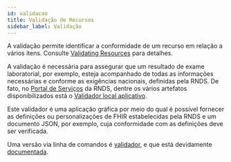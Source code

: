 ```yaml
---
id: validacao
title: Validação de Recursos
sidebar_label: Validação
---
```


A validação permite identificar a conformidade
de um recurso em relação a vários itens. Consulte [Validating Resources](https://www.hl7.org/fhir/validation.html)
para detalhes.

A validação é necessária para assegurar que um resultado de exame laboratorial,
por exemplo, esteja acompanhado de todas as informações necessárias e
conforme as exigências nacionais, definidas pela RNDS.
De fato, no [Portal de Serviços](https://servicos-datasus.saude.gov.br/detalhe/UZQjoYDDFN) da RNDS,
dentre os vários artefatos disponibilizados está o [Validador local aplicativo](https://doc-0k-b0-docs.googleusercontent.com/docs/securesc/pv16ckcadsrom8ll89o65she880al4qi/je4967phlp7b1fhq5kovqf8gnaakio7m/1599249225000/10214180060604046643/00115241587149400156/19c5hNwXv8qZk8Ylq-PJAnTFPr8_d5z8n?e=download&authuser=0&nonce=m7h2r4gkh32jk&user=00115241587149400156&hash=31u37radoua6t6fot61ga1qad9qsauev).

Este validador é uma aplicação gráfica por meio do qual é possível fornecer as definições ou personalizações
de FHIR estabelecidas pela RNDS e um documento JSON, por exemplo, cuja conformidade com as definições
deve ser verificada.

Uma versão via linha de comandos é [validador](https://github.com/hapifhir/org.hl7.fhir.core/releases/latest/download/validator_cli.jar), e que está devidamente [documentada](https://confluence.hl7.org/display/FHIR/Using+the+FHIR+Validator).
